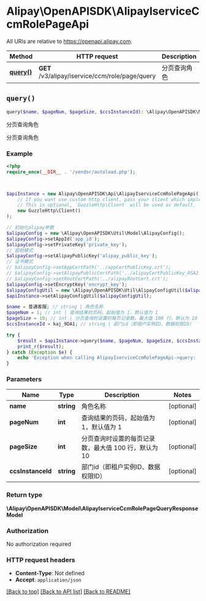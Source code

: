 # Alipay\OpenAPISDK\AlipayIserviceCcmRolePageApi

All URIs are relative to https://openapi.alipay.com.

Method | HTTP request | Description
------------- | ------------- | -------------
[**query()**](AlipayIserviceCcmRolePageApi.md#query) | **GET** /v3/alipay/iservice/ccm/role/page/query | 分页查询角色


## `query()`

```php
query($name, $pageNum, $pageSize, $ccsInstanceId): \Alipay\OpenAPISDK\Model\AlipayIserviceCcmRolePageQueryResponseModel
```

分页查询角色

分页查询角色

### Example

```php
<?php
require_once(__DIR__ . '/vendor/autoload.php');



$apiInstance = new Alipay\OpenAPISDK\Api\AlipayIserviceCcmRolePageApi(
    // If you want use custom http client, pass your client which implements `GuzzleHttp\ClientInterface`.
    // This is optional, `GuzzleHttp\Client` will be used as default.
    new GuzzleHttp\Client()
);

// 初始化alipay参数
$alipayConfig = new \Alipay\OpenAPISDK\Util\Model\AlipayConfig();
$alipayConfig->setAppId('app_id');
$alipayConfig->setPrivateKey('private_key');
// 密钥模式
$alipayConfig->setAlipayPublicKey('alipay_public_key');
// 证书模式
// $alipayConfig->setAppCertPath('../appCertPublicKey.crt');
// $alipayConfig->setAlipayPublicCertPath('../alipayCertPublicKey_RSA2.crt');
// $alipayConfig->setRootCertPath('../alipayRootCert.crt');
$alipayConfig->setEncryptKey('encrypt_key');
$alipayConfigUtil = new \Alipay\OpenAPISDK\Util\AlipayConfigUtil($alipayConfig);
$apiInstance->setAlipayConfigUtil($alipayConfigUtil);

$name = 普通客服; // string | 角色名称
$pageNum = 1; // int | 查询结果的页码，起始值为 1，默认值为 1
$pageSize = 10; // int | 分页查询时设置的每页记录数，最大值 100 行，默认为 10
$ccsInstanceId = kaj_9DA1; // string | 部门id（即租户实例ID、数据权限ID）

try {
    $result = $apiInstance->query($name, $pageNum, $pageSize, $ccsInstanceId);
    print_r($result);
} catch (Exception $e) {
    echo 'Exception when calling AlipayIserviceCcmRolePageApi->query: ', $e->getMessage(), PHP_EOL;
}
```

### Parameters

Name | Type | Description  | Notes
------------- | ------------- | ------------- | -------------
 **name** | **string**| 角色名称 | [optional]
 **pageNum** | **int**| 查询结果的页码，起始值为 1，默认值为 1 | [optional]
 **pageSize** | **int**| 分页查询时设置的每页记录数，最大值 100 行，默认为 10 | [optional]
 **ccsInstanceId** | **string**| 部门id（即租户实例ID、数据权限ID） | [optional]

### Return type

**\Alipay\OpenAPISDK\Model\AlipayIserviceCcmRolePageQueryResponseModel**

### Authorization

No authorization required

### HTTP request headers

- **Content-Type**: Not defined
- **Accept**: `application/json`

[[Back to top]](#) [[Back to API list]](../../README.md#api-endpoints)
[[Back to README]](../../README.md)
